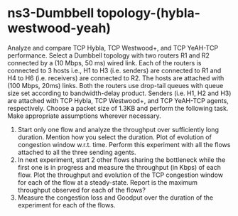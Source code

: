 # ns3-Dumbbell topology-(hybla-westwood-yeah)

Analyze and compare TCP Hybla, TCP Westwood+, and TCP YeAH-TCP performance. Select a Dumbbell
topology with two routers R1 and R2 connected by a (10 Mbps, 50 ms) wired link. Each of the routers is
connected to 3 hosts i.e., H1 to H3 (i.e. senders) are connected to R1 and H4 to H6 (i.e. receivers) are connected
to R2. The hosts are attached with (100 Mbps, 20ms) links. Both the routers use drop-tail queues with queue size
set according to bandwidth-delay product. Senders (i.e. H1, H2 and H3) are attached with TCP Hybla, TCP
Westwood+, and TCP YeAH-TCP agents, respectively. Choose a packet size of 1.3KB and perform the following
task. Make appropriate assumptions wherever necessary.

1. Start only one flow and analyze the throughput over sufficiently long duration. Mention how you select
the duration. Plot of evolution of congestion window w.r.t. time. Perform this experiment with all the
flows attached to all the three sending agents.
2. In next experiment, start 2 other flows sharing the bottleneck while the first one is in progress and
measure the throughput (in Kbps) of each flow. Plot the throughput and evolution of the TCP congestion
window for each of the flow at a steady-state. Report is the maximum throughput observed for each of the
flows?
3. Measure the congestion loss and Goodput over the duration of the experiment for each of the flows.

